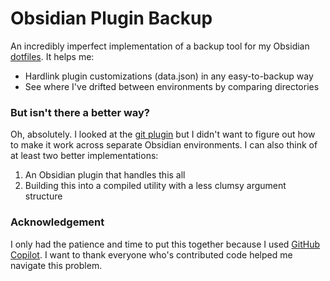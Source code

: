 # Obsidian Plugin Backup 

An incredibly imperfect implementation of a backup tool for my Obsidian [dotfiles](https://opensource.com/article/19/3/move-your-dotfiles-version-control). It helps me: 

- Hardlink plugin customizations (data.json) in any easy-to-backup way
- See where I've drifted between environments by comparing directories

### But isn't there a better way? 

Oh, absolutely. I looked at the [git plugin](https://github.com/denolehov/obsidian-git) but I didn't want to figure out how to make it work across separate Obsidian environments. I can also think of at least two better implementations: 

1. An Obsidian plugin that handles this all
2. Building this into a compiled utility with a less clumsy argument structure

### Acknowledgement 

I only had the patience and time to put this together because I used [GitHub Copilot](https://github.com/features/copilot). I want to thank everyone who's contributed code helped me navigate this problem. 